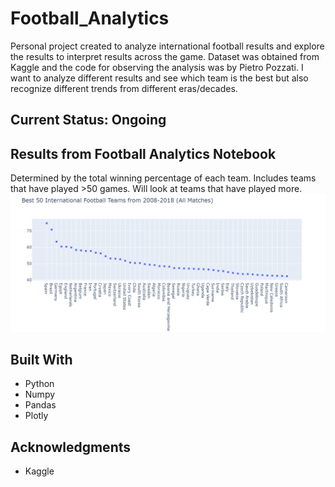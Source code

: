 # Football_Analytics
Personal project created to analyze international football results and explore the results to interpret results across the game.
Dataset was obtained from Kaggle and the code for observing the analysis was by Pietro Pozzati. I want to analyze different results
and see which team is the best but also recognize different trends from different eras/decades. 
## Current Status: Ongoing
## Results from Football Analytics Notebook
Determined by the total winning percentage of each team. Includes teams that have played >50 games. Will look at teams that have played more.
![](Results.PNG)


## Built With
* Python
* Numpy
* Pandas
* Plotly

## Acknowledgments

* Kaggle

